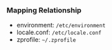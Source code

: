 ### Mapping Relationship
- environment: `/etc/environment`
- locale.conf: `/etc/locale.conf`
- zprofile: `~/.zprofile`

